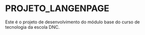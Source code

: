 # PROJETO_LANGENPAGE
Este é o projeto de desenvolvimento do módulo base do curso de tecnologia da escola DNC.
